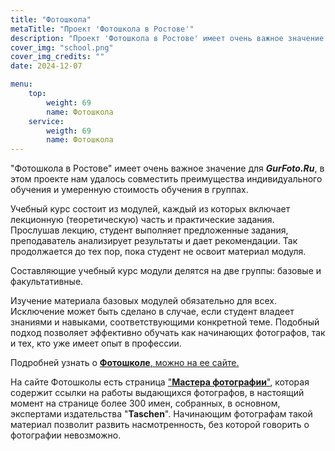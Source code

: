 ```yaml
---
title: "Фотошкола"
metaTitle: "Проект 'Фотошкола в Ростове'"
description: "Проект 'Фотошкола в Ростове' имеет очень важное значение для нашего агентства. В этом проекте нам удалось совместить преимущества индивидуального обучения и умеренную стоимость"
cover_img: "school.png"
cover_img_credits: ""
date: 2024-12-07

menu:
    top:
        weight: 69
        name: Фотошкола
    service:
        weigth: 69
        name: Фотошкола
---
```


"Фотошкола в Ростове" имеет очень важное значение для ***GurFoto.Ru***, в этом проекте нам удалось совместить преимущества индивидуального обучения и умеренную стоимость обучения в группах.

Учебный курс состоит из модулей, каждый из которых включает лекционную (теоретическую) часть и практические задания. Прослушав лекцию, студент выполняет предложенные задания, преподаватель анализирует результаты и дает рекомендации. Так продолжается до тех пор, пока студент не освоит материал модуля.

Составляющие учебный курс модули делятся на две группы: базовые и факультативные.

Изучение материала базовых модулей обязательно для всех. Исключение может быть сделано в случае, если студент владеет знаниями и навыками, соответствующими конкретной теме. Подобный подход позволяет эффективно обучать как начинающих фотографов, так и тех, кто уже имеет опыт в профессии.

Подробней узнать о [**Фотошколе**, можно на ее сайте.](https://school.gurfoto.ru)

На сайте Фотошколы есть страница ["**Мастера фотографии**"](https://school.gurfoto.ru/invisibility/), которая содержит ссылки на работы выдающихся фотографов, в настоящий момент на странице более 300 имен, собранных, в основном, экспертами издательства "**Taschen**". Начинающим фотографам такой материал позволит развить насмотренность, без которой говорить о фотографии невозможно.
